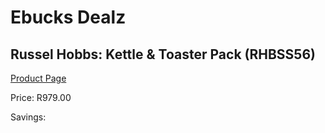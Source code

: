 
# Ebucks Dealz
## Russel Hobbs: Kettle & Toaster Pack (RHBSS56)
[Product Page](https://www.ebucks.com/web/shop/productSelected.do?prodId=257392656&catId=704985963)

Price: R979.00

Savings: 


	